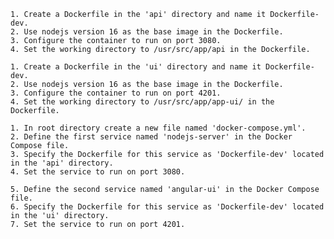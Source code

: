     1. Create a Dockerfile in the 'api' directory and name it Dockerfile-dev.
    2. Use nodejs version 16 as the base image in the Dockerfile.
    3. Configure the container to run on port 3080.
    4. Set the working directory to /usr/src/app/api in the Dockerfile.

    1. Create a Dockerfile in the 'ui' directory and name it Dockerfile-dev.
    2. Use nodejs version 16 as the base image in the Dockerfile.
    3. Configure the container to run on port 4201.
    4. Set the working directory to /usr/src/app/app-ui/ in the Dockerfile.

    1. In root directory create a new file named 'docker-compose.yml'.
    2. Define the first service named 'nodejs-server' in the Docker Compose file.
    3. Specify the Dockerfile for this service as 'Dockerfile-dev' located in the 'api' directory.
    4. Set the service to run on port 3080. 

    5. Define the second service named 'angular-ui' in the Docker Compose file.
    6. Specify the Dockerfile for this service as 'Dockerfile-dev' located in the 'ui' directory.
    7. Set the service to run on port 4201.
    